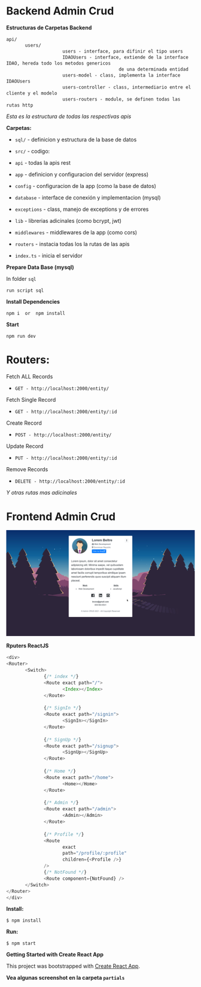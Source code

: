 # Backend Admin Crud

**Estructuras de Carpetas Backend**

```console
api/
       users/
                     users - interface, para difinir el tipo users
                     IDAOUsers - interface, extiende de la interface IDAO, hereda todo los metodos genericos
                                          de una determinada entidad
                     users-model - class, implementa la interface IDAOUsers
                     users-controller - class, intermediario entre el cliente y el modelo
                     users-routers - module, se definen todas las rutas http
```

_Esta es la estructura de todas las respectivas apis_

**Carpetas:**

- `sql/` - definicion y estructura de la base de datos

- `src/` - codigo:

- `api` - todas la apis rest

- `app` - definicion y configuracion del servidor (express)

- `config` - configuracion de la app (como la base de datos)

- `database` - interface de conexión y implementacion (mysql)

- `exceptions` - class, manejo de exceptions y de errores

- `lib` - librerias adicinales (como bcrypt, jwt)

- `middlewares` - middlewares de la app (como cors)

- `routers` - instacia todas los la rutas de las apis

- `index.ts` - inicia el servidor

**Prepare Data Base (mysql)**

In folder `sql`

```console
run script sql
```

**Install Dependencies**

```console
npm i  or  npm install
```

**Start**

```console
npm run dev
```

# Routers:

Fetch ALL Records

- `GET - http://localhost:2000/entity/`

Fetch Single Record

- `GET - http://localhost:2000/entity/:id`

Create Record

- `POST - http://localhost:2000/entity/`

Update Record

- `PUT - http://localhost:2000/entity/:id`

Remove Records

- `DELETE - http://localhost:2000/entity/:id`

_Y otras rutas mas adicinales_

# Frontend Admin Crud

![Image](https://github.com/BrunoBeltreGuzman/skills-test-ofimatic.com/blob/master/partials/screenshot/Captura%20de%20pantalla_2021-02-18_09-34-50.png)

**Rputers ReactJS**

```JavaScript
<div>
<Router>
       <Switch>
              {/* index */}
              <Route exact path="/">
                     <Index></Index>
              </Route>

              {/* SignIn */}
              <Route exact path="/signin">
                     <SignIn></SignIn>
              </Route>

              {/* SignUp */}
              <Route exact path="/signup">
                     <SignUp></SignUp>
              </Route>

              {/* Home */}
              <Route exact path="/home">
                     <Home></Home>
              </Route>

              {/* Admin */}
              <Route exact path="/admin">
                     <Admin></Admin>
              </Route>

              {/* Profile */}
              <Route
                     exact
                     path="/profile/:profile"
                     children={<Profile />}
              />
              {/* NotFound */}
              <Route component={NotFound} />
       </Switch>
</Router>
</div>
```

**Install:**

```console
$ npm install
```

**Run:**

```console
$ npm start
```

**Getting Started with Create React App**

This project was bootstrapped with [Create React App](https://github.com/facebook/create-react-app).

**Vea algunas screenshot en la carpeta `partials`**
